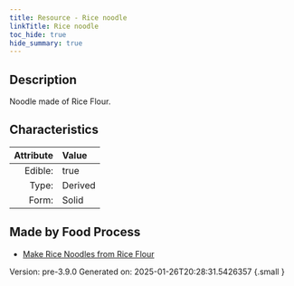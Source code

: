 ```yaml
---
title: Resource - Rice noodle
linkTitle: Rice noodle
toc_hide: true
hide_summary: true
---
```


## Description
Noodle made of Rice Flour.

## Characteristics

| Attribute      | Value |
|--------:|:------|
|Edible:|true|
|Type:|Derived|
|Form:|Solid|
 



## Made by Food Process

- [Make Rice Noodles from Rice Flour](/docs/definitions/food/make-rice-noodles-from-rice-flour)

    

Version: pre-3.9.0 Generated on: 2025-01-26T20:28:31.5426357
{.small }
